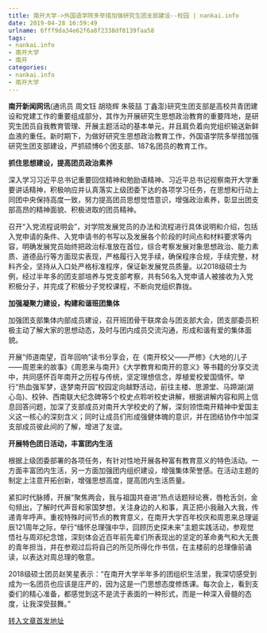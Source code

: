 ```yaml
---
title: 南开大学->外国语学院多举措加强研究生团支部建设--校园 | nankai.info
date: 2019-04-28 16:59:49
urlname: 6fff9da34e62f6a8f2338df0139faa58
tags: 
- nankai.info
- 南开大学
- 南开
categories:
- nankai.info
- 南开大学
---
```


**南开新闻网讯**(通讯员 周文钰 胡晓辉 朱筱喆 丁鑫澎)研究生团支部是高校共青团建设和党建工作的重要组成部分，其作为开展研究生思想政治教育的重要阵地，是研究生团员自我教育管理、开展主题活动的基本单元，并且肩负着向党组织输送新鲜血液的重任。新时期下，为做好研究生思想政治教育工作，外国语学院多举措加强研究生团支部建设，严抓硕博6个团支部、187名团员的教育工作。

**抓住思想建设，提高团员政治素养**

深入学习习近平总书记重要回信精神和勉励语精神、习近平总书记视察南开大学重要讲话精神，积极响应并认真落实上级团委下达的各项学习任务，在思想和行动上同团中央保持高度一致，努力提高团员思想觉悟意识，增强政治素养，彰显出团支部高昂的精神面貌、积极进取的团员精神。

召开“入党流程说明会”，对学院发展党员的办法和流程进行具体说明和介绍，包括入党申请的条件、入党申请书的书写以及发展各个阶段的时间点和材料要求等内容，明确发展党员始终把政治标准放在首位，综合考察发展对象思想政治、能力素质、道德品行等方面现实表现，严格履行入党手续，确保程序合规，手续完整，材料齐全，坚持从入口处严格标准程序，保证新发展党员质量。以2018级硕士为例，经过半年多的团支部培养与党支部考察，共有56名入党申请人被接收为入党积极分子，并完成了积极分子党校课程，不断向党组织靠拢。

**加强凝聚力建设，构建和谐班团集体**

加强团支部集体内部成员建设，召开班团骨干联席会与团支部大会，团支部委员积极主动了解大家的思想动态，及时与团内成员交流沟通，形成和谐有爱的集体面貌。

开展“师道南望，百年回响”读书分享会，在《南开校父——严修》《大地的儿子——周恩来的故事》《周恩来与南开》《大学教育和南开的意义》等书籍的分享交流中，共同感怀百年南开之历程与传统，坚定理想信念，厚植爱校爱国情怀。举行“热血强军梦，逐梦南开园”校园定向越野活动，前往主楼、思源堂、马蹄湖(湖心岛)、校钟、西南联大纪念碑等5个校史点聆听校史讲解，根据讲解内容和网上信息回答问题，加深了支部成员对南开大学校史的了解，深刻领悟南开精神中爱国主义这一核心的深刻含义；同时让成员们形成强健体魄的意识，并在团结协作中加深支部成员彼此间的了解，增进了友谊。

**开展特色团日活动，丰富团内生活**

根据上级团委部署的各项任务，有针对性地开展各种富有教育意义的特色活动。一方面丰富团内生活，另一方面加强团内组织建设，增强集体荣誉感。在活动主题的制定上注意开拓创新，增强思想高度，提高团内生活质量。

紧扣时代脉搏，开展“聚焦两会，我与祖国共奋进”热点话题辩论赛，唇枪舌剑，金句频出，了解时代声音和家国梦想，关注身边的人和事，真正把小我融入大我，传递青年呼声。重视特殊时间节点的教育意义，在南开大学百年校庆和周恩来总理诞辰121周年之际，举行“缅怀总理强中华，回顾历史探未来”主题实践活动，参观觉悟社与周邓纪念馆，深刻体会近百年前先辈们所表现出的坚定的革命勇气和大无畏的青年担当，并在参观过后将自己的所见所得化作书信，在主楼前的总理像前诵读，以表达对周总理的敬意。

2018级硕士团员赵笑星表示：“在南开大学半年多的团组织生活里，我深切感受到成为一名团员也应该是庄严的，因为这是一门思想态度修炼课。每次会上，看到支委们的精心准备，都感觉到这不是流于表面的一种形式，而是一种深入骨髓的态度，让我深受鼓舞。”

[转入文章首发地址](http://news.nankai.edu.cn/qqxy/system/2019/04/26/000447257.shtml)